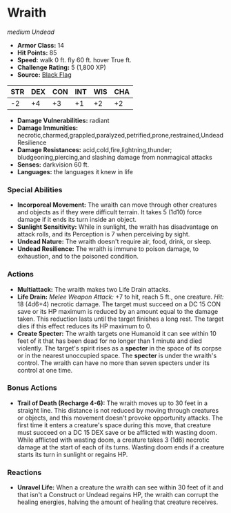 # Wraith

*medium* *Undead*

- **Armor Class:** 14
- **Hit Points:** 85 
- **Speed:** walk 0 ft. fly 60 ft. hover True ft.
- **Challenge Rating:** 5 (1,800 XP)
- **Source:** [Black Flag](https://koboldpress.com/kpstore/product/tovrpg-pg-mv/)

| STR | DEX | CON | INT | WIS | CHA |
| --- | --- | --- | --- | --- | --- |
| -2 | +4 | +3 | +1 | +2 | +2 |

- **Damage Vulnerabilities:** radiant
- **Damage Immunities:** necrotic,charmed,grappled,paralyzed,petrified,prone,restrained,Undead Resilience
- **Damage Resistances:** acid,cold,fire,lightning,thunder; bludgeoning,piercing,and slashing damage from nonmagical attacks
- **Senses:** darkvision 60 ft.
- **Languages:** the languages it knew in life

### Special Abilities

- **Incorporeal Movement:** The wraith can move through other creatures and objects as if they were difficult terrain. It takes 5 (1d10) force damage if it ends its turn inside an object.
- **Sunlight Sensitivity:** While in sunlight, the wraith has disadvantage on attack rolls, and its Perception is 7 when perceiving by sight.
- **Undead Nature:** The wraith doesn't require air, food, drink, or sleep.
- **Undead Resilience:** The wraith is immune to poison damage, to exhaustion, and to the poisoned condition.

### Actions

- **Multiattack:** The wraith makes two Life Drain attacks.
- **Life Drain:** _Melee Weapon Attack:_ +7 to hit, reach 5 ft., one creature. _Hit:_ 18 (4d6+4) necrotic damage. The target must succeed on a DC 15 CON save or its HP maximum is reduced by an amount equal to the damage taken. This reduction lasts until the target finishes a long rest. The target dies if this effect reduces its HP maximum to 0.
- **Create Specter:** The wraith targets one Humanoid it can see within 10 feet of it that has been dead for no longer than 1 minute and died violently. The target's spirit rises as a **specter** in the space of its corpse or in the nearest unoccupied space. The **specter** is under the wraith's control. The wraith can have no more than seven specters under its control at one time.

### Bonus Actions

- **Trail of Death (Recharge 4-6):** The wraith moves up to 30 feet in a straight line. This distance is not reduced by moving through creatures or objects, and this movement doesn't provoke opportunity attacks. The first time it enters a creature's space during this move, that creature must succeed on a DC 15 DEX save or be afflicted with wasting doom. While afflicted with wasting doom, a creature takes 3 (1d6) necrotic damage at the start of each of its turns. Wasting doom ends if a creature starts its turn in sunlight or regains HP.

### Reactions

- **Unravel Life:** When a creature the wraith can see within 30 feet of it and that isn't a Construct or Undead regains HP, the wraith can corrupt the healing energies, halving the amount of healing that creature receives.
